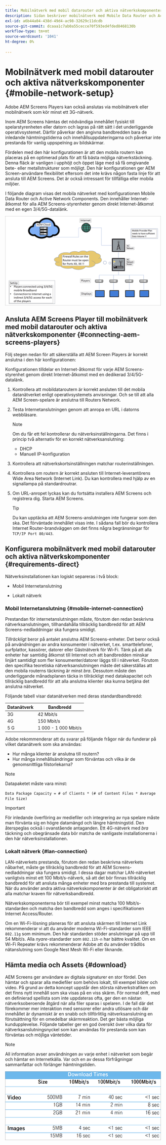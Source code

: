 ```yaml
---
title: Mobilnätverk med mobil datarouter och aktiva nätverkskomponenter
description: Sidan beskriver mobilnätverk med Mobile Data Router och Active Network Components
exl-id: a6b44a04-438d-49d4-ac98-32629c11dcdb
source-git-commit: dcaaa1c7ab0a55cecce70f593ed4fded8468130b
workflow-type: tm+mt
source-wordcount: '1041'
ht-degree: 0%

---
```


# Mobilnätverk med mobil datarouter och aktiva nätverkskomponenter {#mobile-network-setup}

Adobe AEM Screens Players kan också anslutas via mobilnätverk eller mobilnätverk som kör minst ett 3G-nätverk.

Inom AEM Screens hämtas det nödvändiga innehållet fysiskt till spelarstyrenheten eller datorn och lagras på rätt sätt i det underliggande operativsystemet. Därför påverkar den angivna bandbredden bara de inledande hämtningstiderna och innehållsuppdateringarna och påverkar inte prestanda för vanlig uppspelning av bildskärmar.

Fördelen med den här konfigurationen är att den mobila routern kan placeras på en optimerad plats för att få bästa möjliga nätverkstäckning. Denna fläck är vanligen i upphöjt och öppet läge med så få omgivande bete- eller metallstrukturer som möjligt.
Den här konfigurationen ger AEM Screen-användare flexibilitet eftersom det inte krävs någon fasta linje för att ansluta till AEM Screens. Det är också intressant för tillfälliga eller mobila miljöer.

I följande diagram visas det mobila nätverket med konfigurationen Mobile Data Router och Active Network Components. Den innehåller Internet-åtkomst för alla AEM Screens-styrenheter genom direkt Internet-åtkomst med en egen 3/4/5G-datalänk.

![](/help/using/assets/mobile-network-1.png)

## Ansluta AEM Screens Player till mobilnätverk med mobil datarouter och aktiva nätverkskomponenter {#connecting-aem-screens-players}

Följ stegen nedan för att säkerställa att AEM Screen Players är korrekt anslutna i den här konfigurationen:

Konfigurationen tilldelar en Internet-åtkomst för varje AEM Screens-styrenhet genom direkt Internet-åtkomst med en dedikerad 3/4/5G-datalänk.

1. Kontrollera att mobildataroutern är korrekt ansluten till det mobila datanätverket enligt operativsystemets anvisningar. Och se till att alla AEM Screen-spelare är anslutna till Routers Network.
1. Testa Internetanslutningen genom att anropa en URL i datorns webbläsare.

   >[!NOTE]
   >Om du får ett fel kontrollerar du nätverksinställningarna. Det finns i princip två alternativ för en korrekt nätverksanslutning:
   >* DHCP
   >* Manuell IP-konfiguration

1. Kontrollera att nätverkskortsinställningen matchar routerinställningen.

1. Kontrollera om routern är korrekt ansluten till Internet-leverantörens Wide Area Network (Internet Link). Du kan kontrollera med hjälp av en signallampa på standardroutrar.
1. Om URL-anropet lyckas kan du fortsätta installera AEM Screens och registrera dig. Starta AEM Screens.

   >[!TIP]
   >Du kan upptäcka att AEM Screens-anslutningen inte fungerar som den ska. Det förväntade innehållet visas inte. I sådana fall bör du kontrollera Internet Router-brandväggen om det finns några begränsningar för `TCP/IP Port 80/443`.


## Konfigurera mobilnätverk med mobil datarouter och aktiva nätverkskomponenter {#requirements-direct}

Nätverksinstallationen kan logiskt separeras i två block:

* Mobil Internetanslutning

* Lokalt nätverk

### Mobil Internetanslutning {#mobile-internet-connection}

Prestandan för internetanslutningen måste, förutom den redan beskrivna nätverksanslutningen, tillhandahålla tillräcklig bandbredd för att AEM Screens-nedladdningar ska fungera smidigt.

*Tillräckligt* beror på antalet anslutna AEM Screens-enheter. Det beror också på användningen av andra konsumenter i nätverket, t.ex. smarttelefoner, surfplattor, kassörer, datorer eller Gästnätverk för Wi-Fi.
Tänk på att alla enheter har samtidig åtkomst till Internet och att bandbredden minskar linjärt samtidigt som fler konsumenter/datorer läggs till i nätverket.
Förutom den specifika teoretiska nätverksanslutningen måste det säkerställas att den mobila routerns täckning är minst *bra*. Dessutom måste den underliggande månadsplanen täcka in tillräckligt med datakapacitet och tillräcklig bandbredd för att alla anslutna klienter ska kunna betjäna det anslutna nätverket.

Följande tabell visar datanätverken med deras standardbandbredd:

| Datanätverk | Bandbredd |
|--- |--- |
| 3G | 42 Mbit/s |
| 4G | 150 Mbit/s |
| 5 G | 1 000 - 1 000 Mbit/s |

Adobe rekommenderar att du svarar på följande frågor när du funderar på vilket datanätverk som ska användas:

* Hur många klienter är anslutna till routern?
* Hur många innehållsändringar som förväntas och vilka är de genomsnittliga filstorlekarna?

>[!NOTE]
>
>Datapaketet måste vara minst:
>
>`Data Package Capacity = # of Clients * (# of Content Files * Average File Size)`

>[!IMPORTANT]
>
>För inledande överföring av mediefiler och integrering av nya spelare måste man förvänta sig en högre datamängd och längre hämtningstid. Den återspeglas också i ovanstående antaganden. Ett 4G-nätverk med *bra* täckning och obegränsade data bör matcha de vanligaste installationerna i den här nätverksinstallationen.


### Lokalt nätverk {#lan-connection}

LAN-nätverkets prestanda, förutom den redan beskrivna nätverkets nåbarhet, måste ge tillräcklig bandbredd för att AEM Screens-nedladdningar ska fungera smidigt. I dessa dagar matchar LAN-nätverket vanligtvis minst ett 100 Mbit/s-nätverk, så att det bör finnas tillräcklig bandbredd för att ansluta många enheter med bra prestanda till systemet. När du använder andra aktiva nätverkskomponenter är det obligatoriskt att alla matchar kraven för nätverksbandbredd.

Nätverkskomponenterna bör till exempel minst matcha 100 Mbit/s-standarden och matcha den bandbredd som anges i specifikationen Internet Access/Router.

Om en Wi-Fi-lösning planeras för att ansluta skärmen till Internet Link rekommenderar vi att du använder moderna Wi-Fi-standarder som IEEE `802.11g` som minimum. Den här standarden stöder anslutningar på upp till 54 Mbit/s. Alla *nyare*-standarder som `802.11h-n` har bättre kvalitet. Om en Wi-Fi Repeater krävs rekommenderar Adobe att du använder trådlös nätanslutning som Google Nest Mesh Wi-Fi eller liknande.

## Hämta media och Assets {#download}

AEM Screens ger användare av digitala signaturer en stor fördel. Den hämtar och sparar alla mediefiler som behövs lokalt, till exempel bilder och video. På grund av detta koncept uppstår den största nätverkstrafiken om det finns nytt innehåll som ska visas på en viss skärm.
För normal drift, med en definierad spellista som inte uppdateras ofta, ger den en nästan nätverksoberoende åtgärd när alla filer sparas i spelaren.
I de fall där det förekommer mer interaktion med sensorer eller andra utlösare och där innehållet är dynamiskt är en snabb och tillförlitlig nätverksanslutning en förutsättning för en omedelbar skärmreaktion. Det ger bästa möjliga kundupplevelse.
Följande tabeller ger en god översikt över vilka data för nätverksanslutningsnyckel som kan användas för prestanda som kan förväntas och möjliga väntetider.

>[!NOTE]
>
>All information avser användningen av varje enhet i nätverket som begär och hämtar en Internetkälla. Var och en av dessa förfrågningar sammanfattar och förlänger hämtningstiden.

![](/help/using/assets/mobile-router-download.png)
